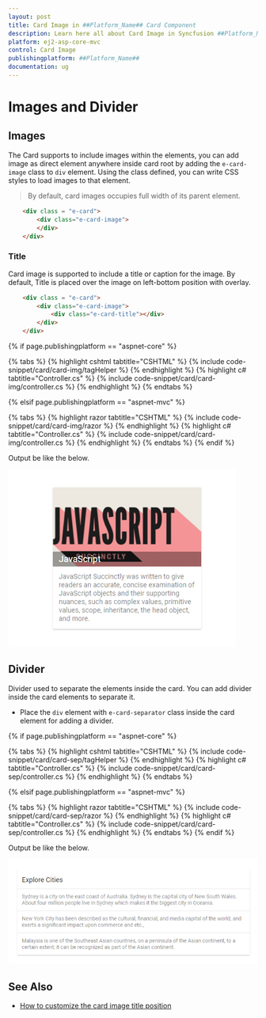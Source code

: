 ```yaml
---
layout: post
title: Card Image in ##Platform_Name## Card Component
description: Learn here all about Card Image in Syncfusion ##Platform_Name## Card component and more.
platform: ej2-asp-core-mvc
control: Card Image
publishingplatform: ##Platform_Name##
documentation: ug
---
```



# Images and Divider

## Images

The Card supports to include images within the elements, you can add image as direct element anywhere inside card root by adding the `e-card-image` class to `div` element. Using the class defined, you can write CSS styles to load images to that element.

> By default, card images occupies full width of its parent element.

```html
    <div class = "e-card">
        <div class="e-card-image">
        </div>
    </div>
```

### Title

Card image is supported to include a title or caption for the image. By default, Title is placed over the image on left-bottom position with overlay.

```html
    <div class = "e-card">
        <div class="e-card-image">
            <div class="e-card-title"></div>
        </div>
    </div>
```

{% if page.publishingplatform == "aspnet-core" %}

{% tabs %}
{% highlight cshtml tabtitle="CSHTML" %}
{% include code-snippet/card/card-img/tagHelper %}
{% endhighlight %}
{% highlight c# tabtitle="Controller.cs" %}
{% include code-snippet/card/card-img/controller.cs %}
{% endhighlight %}
{% endtabs %}

{% elsif page.publishingplatform == "aspnet-mvc" %}

{% tabs %}
{% highlight razor tabtitle="CSHTML" %}
{% include code-snippet/card/card-img/razor %}
{% endhighlight %}
{% highlight c# tabtitle="Controller.cs" %}
{% include code-snippet/card/card-img/controller.cs %}
{% endhighlight %}
{% endtabs %}
{% endif %}



Output be like the below.

![CSS Card Control with images and divider](./images/card-image.PNG)

## Divider

Divider used to separate the elements inside the card. You can add divider inside the card elements to separate it.

* Place the `div` element with `e-card-separator` class inside the card element for adding a divider.

{% if page.publishingplatform == "aspnet-core" %}

{% tabs %}
{% highlight cshtml tabtitle="CSHTML" %}
{% include code-snippet/card/card-sep/tagHelper %}
{% endhighlight %}
{% highlight c# tabtitle="Controller.cs" %}
{% include code-snippet/card/card-sep/controller.cs %}
{% endhighlight %}
{% endtabs %}

{% elsif page.publishingplatform == "aspnet-mvc" %}

{% tabs %}
{% highlight razor tabtitle="CSHTML" %}
{% include code-snippet/card/card-sep/razor %}
{% endhighlight %}
{% highlight c# tabtitle="Controller.cs" %}
{% include code-snippet/card/card-sep/controller.cs %}
{% endhighlight %}
{% endtabs %}
{% endif %}



Output be like the below.

![CSS Card Control with images and divider](./images/card-divider.PNG)

## See Also

* [How to customize the card image title position](./how-to/customize-the-card-image-title-position)
